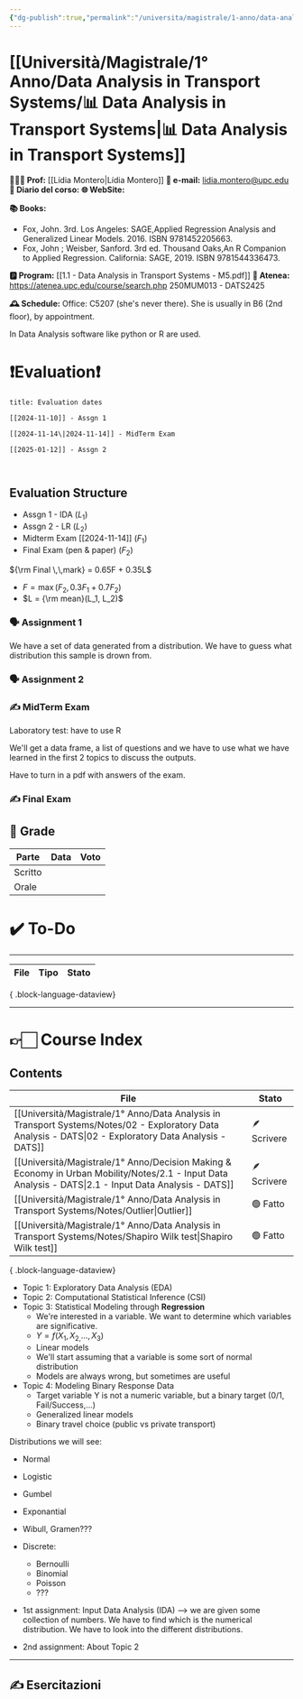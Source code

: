 ```yaml
---
{"dg-publish":true,"permalink":"/universita/magistrale/1-anno/data-analysis-in-transport-systems/data-analysis-in-transport-systems/","tags":["UNI"]}
---
```



# [[Università/Magistrale/1° Anno/Data Analysis in Transport Systems/📊 Data Analysis in Transport Systems\|📊 Data Analysis in Transport Systems]]


**🧑🏻‍🏫 Prof:** [[Lídia Montero\|Lídia Montero]]
**📧 e-mail:** lidia.montero@upc.edu
**📔 Diario del corso:** 
**🌐 WebSite:** 

**📚 Books:**
- Fox, John. 3rd. Los Angeles: SAGE,Applied Regression Analysis and Generalized Linear Models. 2016. ISBN 9781452205663.
- Fox, John ; Weisber, Sanford. 3rd ed. Thousand Oaks,An R Companion to Applied Regression. California: SAGE, 2019. ISBN 9781544336473.

**🅿️ Program:** [[1.1 - Data Analysis in Transport Systems - M5.pdf]]
**🔑 Atenea:** https://atenea.upc.edu/course/search.php 250MUM013 - DATS2425

**🕰 Schedule:**
Office: C5207 (she's never there). She is usually in B6 (2nd floor), by appointment.

In Data Analysis software like python or R are used.

# ❗️Evaluation❗️

```ad-attention
title: Evaluation dates

[[2024-11-10]] - Assgn 1

[[2024-11-14\|2024-11-14]] - MidTerm Exam

[[2025-01-12]] - Assgn 2



```

## Evaluation Structure

- Assgn 1 - IDA ($L_1$)
- Assgn 2 - LR ($L_2$)
- Midterm Exam [[2024-11-14]] ($F_1$)
- Final Exam (pen & paper) ($F_2$)

${\rm Final \,\,mark} = 0.65F + 0.35L$
- $F = \max(F_2, 0.3F_{1} + 0.7F_{2})$
- $L = {\rm mean}(L_1, L_2)$

### 🗣 Assignment 1


We have a set of data generated from a distribution.
We have to guess what distribution this sample is drown from.

### 🗣 Assignment 2



### ✍️ MidTerm Exam

Laboratory test: have to use R

We'll get a data frame, a list of questions and we have to use what we have learned in the first 2 topics to discuss the outputs.

Have to turn in a pdf with answers of the exam.

### ✍️ Final Exam






## 💯 Grade

| Parte       | Data           | Voto |
| ----------- | -------------- | ---- |
| Scritto |  |  |
| Orale       |  |     |


# ✔️ To-Do


___
| File | Tipo | Stato |
| ---- | ---- | ----- |

{ .block-language-dataview}


___

# 👉🏻 Course Index

## Contents




| File                                                                                                                                                       | Stato       |
| ---------------------------------------------------------------------------------------------------------------------------------------------------------- | ----------- |
| [[Università/Magistrale/1° Anno/Data Analysis in Transport Systems/Notes/02 - Exploratory Data Analysis - DATS\|02 - Exploratory Data Analysis - DATS]] | 🪶 Scrivere |
| [[Università/Magistrale/1° Anno/Decision Making & Economy in Urban Mobility/Notes/2.1 - Input Data Analysis - DATS\|2.1 - Input Data Analysis - DATS]]  | 🪶 Scrivere |
| [[Università/Magistrale/1° Anno/Data Analysis in Transport Systems/Notes/Outlier\|Outlier]]                                                             | 🟢 Fatto    |
| [[Università/Magistrale/1° Anno/Data Analysis in Transport Systems/Notes/Shapiro Wilk test\|Shapiro Wilk test]]                                         | 🟢 Fatto    |

{ .block-language-dataview}



- Topic 1: Exploratory Data Analysis (EDA)
- Topic 2: Computational Statistical Inference (CSI)
- Topic 3: Statistical Modeling through **Regression**
	- We're interested in a variable. We want to determine which variables are significative.
	- $Y = f(X_{1}, X_{2,}..., X_{3})$
	- Linear models
	- We'll start assuming that a variable is some sort of normal distribution
	- Models are always wrong, but sometimes are useful
- Topic 4: Modeling Binary Response Data
	- Target variable Y is not a numeric variable, but a binary target (0/1, Fail/Success,...)
	- Generalized linear models
	- Binary travel choice (public vs private transport)


Distributions we will see:
- Normal
- Logistic
- Gumbel
- Exponantial
- Wibull, Gramen???
- Discrete:
	- Bernoulli
	- Binomial
	- Poisson
	- ???


- 1st assignment: Input Data Analysis (IDA) --> we are given some collection of numbers. We have to find which is the numerical distribution. We have to look into the different distributions.
- 2nd assignment: About Topic 2
___


## ✍️ Esercitazioni




